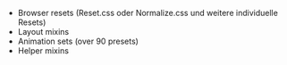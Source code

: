 
- Browser resets (Reset.css oder Normalize.css und weitere individuelle Resets)
- Layout mixins
- Animation sets (over 90 presets)
- Helper mixins
